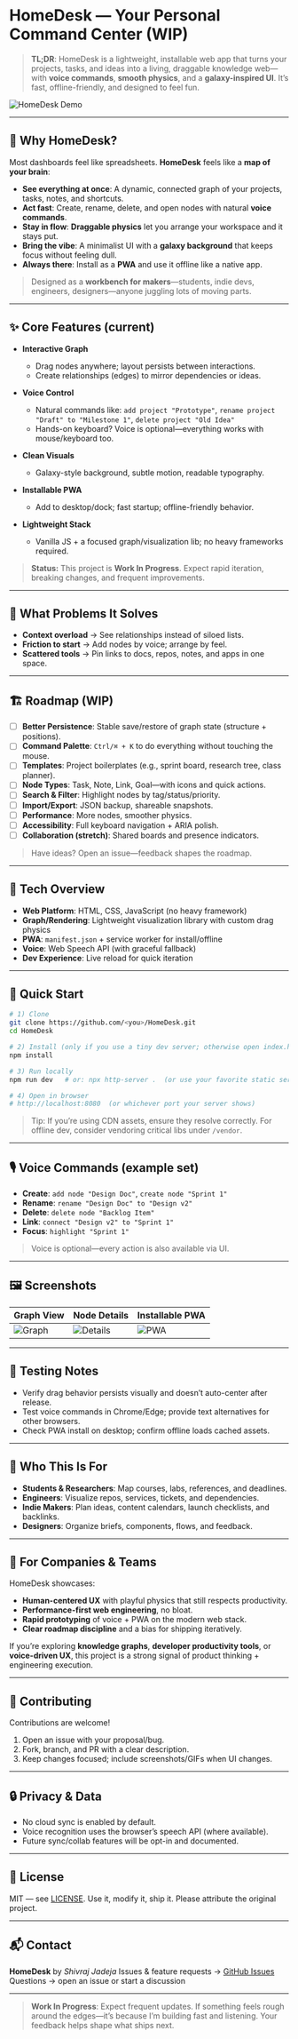 
# HomeDesk — Your Personal Command Center (WIP)

> **TL;DR**: HomeDesk is a lightweight, installable web app that turns your projects, tasks, and ideas into a living, draggable knowledge web—with **voice commands**, **smooth physics**, and a **galaxy-inspired UI**. It’s fast, offline-friendly, and designed to feel fun.

![HomeDesk Demo](./assets/demo.gif)

---

## 🚀 Why HomeDesk?

Most dashboards feel like spreadsheets. **HomeDesk** feels like a **map of your brain**:

* **See everything at once**: A dynamic, connected graph of your projects, tasks, notes, and shortcuts.
* **Act fast**: Create, rename, delete, and open nodes with natural **voice commands**.
* **Stay in flow**: **Draggable physics** let you arrange your workspace and it stays put.
* **Bring the vibe**: A minimalist UI with a **galaxy background** that keeps focus without feeling dull.
* **Always there**: Install as a **PWA** and use it offline like a native app.

> Designed as a **workbench for makers**—students, indie devs, engineers, designers—anyone juggling lots of moving parts.

---

## ✨ Core Features (current)

* **Interactive Graph**

  * Drag nodes anywhere; layout persists between interactions.
  * Create relationships (edges) to mirror dependencies or ideas.
* **Voice Control**

  * Natural commands like:
    `add project "Prototype"`, `rename project "Draft" to "Milestone 1"`, `delete project "Old Idea"`
  * Hands-on keyboard? Voice is optional—everything works with mouse/keyboard too.
* **Clean Visuals**

  * Galaxy-style background, subtle motion, readable typography.
* **Installable PWA**

  * Add to desktop/dock; fast startup; offline-friendly behavior.
* **Lightweight Stack**

  * Vanilla JS + a focused graph/visualization lib; no heavy frameworks required.

> **Status:** This project is **Work In Progress**. Expect rapid iteration, breaking changes, and frequent improvements.

---

## 🧠 What Problems It Solves

* **Context overload** → See relationships instead of siloed lists.
* **Friction to start** → Add nodes by voice; arrange by feel.
* **Scattered tools** → Pin links to docs, repos, notes, and apps in one space.

---

## 🏗️ Roadmap (WIP)

* [ ] **Better Persistence**: Stable save/restore of graph state (structure + positions).
* [ ] **Command Palette**: `Ctrl/⌘ + K` to do everything without touching the mouse.
* [ ] **Templates**: Project boilerplates (e.g., sprint board, research tree, class planner).
* [ ] **Node Types**: Task, Note, Link, Goal—with icons and quick actions.
* [ ] **Search & Filter**: Highlight nodes by tag/status/priority.
* [ ] **Import/Export**: JSON backup, shareable snapshots.
* [ ] **Performance**: More nodes, smoother physics.
* [ ] **Accessibility**: Full keyboard navigation + ARIA polish.
* [ ] **Collaboration (stretch)**: Shared boards and presence indicators.

> Have ideas? Open an issue—feedback shapes the roadmap.

---

## 🧩 Tech Overview

* **Web Platform**: HTML, CSS, JavaScript (no heavy framework)
* **Graph/Rendering**: Lightweight visualization library with custom drag physics
* **PWA**: `manifest.json` + service worker for install/offline
* **Voice**: Web Speech API (with graceful fallback)
* **Dev Experience**: Live reload for quick iteration

---

## 🔧 Quick Start

```bash
# 1) Clone
git clone https://github.com/<you>/HomeDesk.git
cd HomeDesk

# 2) Install (only if you use a tiny dev server; otherwise open index.html)
npm install

# 3) Run locally
npm run dev   # or: npx http-server .  (or use your favorite static server)

# 4) Open in browser
# http://localhost:8080  (or whichever port your server shows)
```

> Tip: If you’re using CDN assets, ensure they resolve correctly. For offline dev, consider vendoring critical libs under `/vendor`.

---

## 🎙️ Voice Commands (example set)

* **Create**: `add node "Design Doc"`, `create node "Sprint 1"`
* **Rename**: `rename "Design Doc" to "Design v2"`
* **Delete**: `delete node "Backlog Item"`
* **Link**: `connect "Design v2" to "Sprint 1"`
* **Focus**: `highlight "Sprint 1"`

> Voice is optional—every action is also available via UI.

---

## 🖼️ Screenshots

| Graph View                          | Node Details                            | Installable PWA                 |
| ----------------------------------- | --------------------------------------- | ------------------------------- |
| ![Graph](./assets/screen-graph.png) | ![Details](./assets/screen-details.png) | ![PWA](./assets/screen-pwa.png) |


---

## 🧪 Testing Notes

* Verify drag behavior persists visually and doesn’t auto-center after release.
* Test voice commands in Chrome/Edge; provide text alternatives for other browsers.
* Check PWA install on desktop; confirm offline loads cached assets.

---

## 🧭 Who This Is For

* **Students & Researchers**: Map courses, labs, references, and deadlines.
* **Engineers**: Visualize repos, services, tickets, and dependencies.
* **Indie Makers**: Plan ideas, content calendars, launch checklists, and backlinks.
* **Designers**: Organize briefs, components, flows, and feedback.

---

## 🏢 For Companies & Teams

HomeDesk showcases:

* **Human-centered UX** with playful physics that still respects productivity.
* **Performance-first web engineering**, no bloat.
* **Rapid prototyping** of voice + PWA on the modern web stack.
* **Clear roadmap discipline** and a bias for shipping iteratively.

If you’re exploring **knowledge graphs**, **developer productivity tools**, or **voice-driven UX**, this project is a strong signal of product thinking + engineering execution.

---

## 🤝 Contributing

Contributions are welcome!

1. Open an issue with your proposal/bug.
2. Fork, branch, and PR with a clear description.
3. Keep changes focused; include screenshots/GIFs when UI changes.

---

## 🔒 Privacy & Data

* No cloud sync is enabled by default.
* Voice recognition uses the browser’s speech API (where available).
* Future sync/collab features will be opt-in and documented.

---

## 📜 License

MIT — see [LICENSE](./LICENSE).
Use it, modify it, ship it. Please attribute the original project.

---

## 📬 Contact

**HomeDesk** by *Shivraj Jadeja*
Issues & feature requests → [GitHub Issues](../../issues)
Questions → open an issue or start a discussion

---

> **Work In Progress**: Expect frequent updates. If something feels rough around the edges—it’s because I’m building fast and listening. Your feedback helps shape what ships next.
